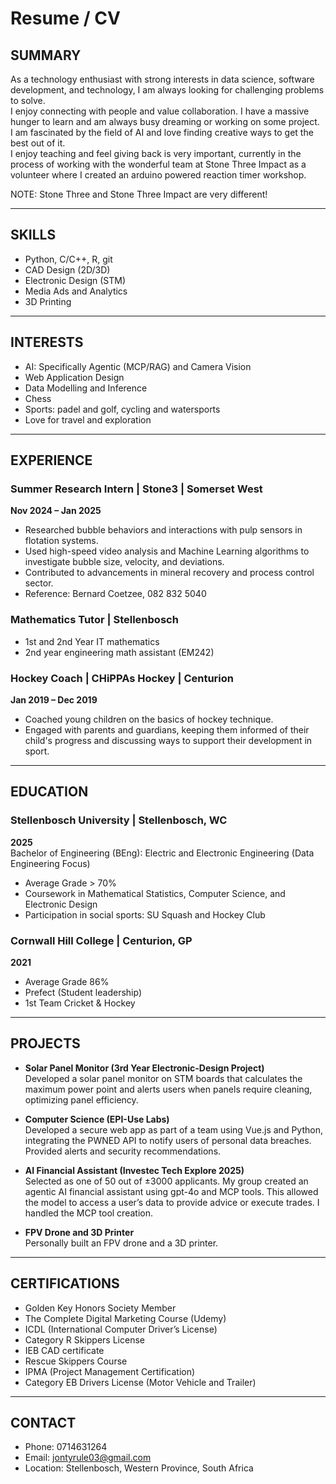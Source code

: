 # Resume / CV

## SUMMARY
As a technology enthusiast with strong interests in data science, software development, and technology, I am always looking for challenging problems to solve.  
I enjoy connecting with people and value collaboration. I have a massive hunger to learn and am always busy dreaming or working on some project.  
I am fascinated by the field of AI and love finding creative ways to get the best out of it.  
I enjoy teaching and feel giving back is very important, currently in the process of working with the wonderful team at Stone Three Impact as a volunteer where I created an arduino powered reaction timer workshop. 

NOTE: Stone Three and Stone Three Impact are very different!


---

## SKILLS
- Python, C/C++, R, git
- CAD Design (2D/3D)
- Electronic Design (STM)
- Media Ads and Analytics
- 3D Printing

---

## INTERESTS
- AI: Specifically Agentic (MCP/RAG) and Camera Vision
- Web Application Design
- Data Modelling and Inference
- Chess
- Sports: padel and golf, cycling and watersports
- Love for travel and exploration

---

## EXPERIENCE

### Summer Research Intern | Stone3 | Somerset West  
**Nov 2024 – Jan 2025**
- Researched bubble behaviors and interactions with pulp sensors in flotation systems.  
- Used high-speed video analysis and Machine Learning algorithms to investigate bubble size, velocity, and deviations.  
- Contributed to advancements in mineral recovery and process control sector.  
- Reference: Bernard Coetzee, 082 832 5040  

### Mathematics Tutor | Stellenbosch  
- 1st and 2nd Year IT mathematics  
- 2nd year engineering math assistant (EM242)  

### Hockey Coach | CHiPPAs Hockey | Centurion  
**Jan 2019 – Dec 2019**
- Coached young children on the basics of hockey technique.  
- Engaged with parents and guardians, keeping them informed of their child's progress and discussing ways to support their development in sport.  

---

## EDUCATION

### Stellenbosch University | Stellenbosch, WC  
**2025**  
Bachelor of Engineering (BEng): Electric and Electronic Engineering (Data Engineering Focus)  
- Average Grade > 70%  
- Coursework in Mathematical Statistics, Computer Science, and Electronic Design  
- Participation in social sports: SU Squash and Hockey Club  

### Cornwall Hill College | Centurion, GP  
**2021**  
- Average Grade 86%  
- Prefect (Student leadership)  
- 1st Team Cricket & Hockey  

---

## PROJECTS
- **Solar Panel Monitor (3rd Year Electronic-Design Project)**  
  Developed a solar panel monitor on STM boards that calculates the maximum power point and alerts users when panels require cleaning, optimizing panel efficiency.  

- **Computer Science (EPI-Use Labs)**  
  Developed a secure web app as part of a team using Vue.js and Python, integrating the PWNED API to notify users of personal data breaches. Provided alerts and security recommendations.  

- **AI Financial Assistant (Investec Tech Explore 2025)**  
  Selected as one of 50 out of ±3000 applicants. My group created an agentic AI financial assistant using gpt-4o and MCP tools. This allowed the model to access a user’s data to provide advice or execute trades. I handled the MCP tool creation.  

- **FPV Drone and 3D Printer**  
  Personally built an FPV drone and a 3D printer.  

---

## CERTIFICATIONS
- Golden Key Honors Society Member  
- The Complete Digital Marketing Course (Udemy)  
- ICDL (International Computer Driver’s License)  
- Category R Skippers License  
- IEB CAD certificate
- Rescue Skippers Course  
- IPMA (Project Management Certification)  
- Category EB Drivers License (Motor Vehicle and Trailer)  

---

## CONTACT
- Phone: 0714631264  
- Email: jontyrule03@gmail.com  
- Location: Stellenbosch, Western Province, South Africa  
